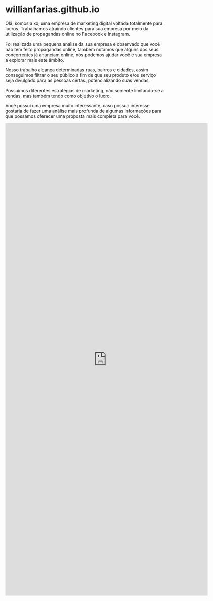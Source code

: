 # willianfarias.github.io

Olá, somos a xx, uma empresa de marketing digital voltada totalmente para lucros. Trabalhamos atraindo clientes para sua empresa por meio da utilização de propagandas online no Facebook e Instagram.

Foi realizada uma pequena análise da sua empresa e observado que você não tem feito propagandas online, também notamos que alguns dos seus concorrentes já anunciam online, nós podemos ajudar você e sua empresa a explorar mais este âmbito.

Nosso trabalho alcança determinadas ruas, bairros e cidades, assim conseguimos filtrar o seu público a fim de que seu produto e/ou serviço seja divulgado para as pessoas certas, potencializando suas vendas.

Possuímos diferentes estratégias de marketing, não somente limitando-se a vendas, mas também tendo como objetivo o lucro.

Você possui uma empresa muito interessante, caso possua interesse gostaria de fazer uma análise mais profunda de algumas informações para que possamos oferecer uma proposta mais completa para você.

<iframe src="https://docs.google.com/forms/d/e/1FAIpQLSeQMnskdQXlzEkaLCrqa4cjGuW3SaQnhsV-DlmFnXj_5x52Aw/viewform?embedded=true" width="640" height="1494" frameborder="0" marginheight="0" marginwidth="0">Carregando…</iframe>